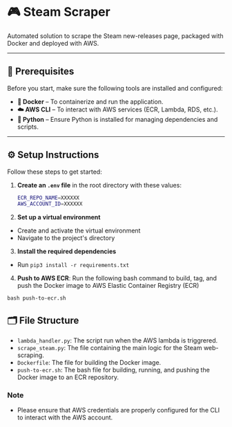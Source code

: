 # 🎮 Steam Scraper

Automated solution to scrape the Steam new-releases page, packaged with Docker and deployed with AWS.

---

## 🚀 Prerequisites

Before you start, make sure the following tools are installed and configured:

- **🐳 Docker** – To containerize and run the application.
- **☁️ AWS CLI** – To interact with AWS services (ECR, Lambda, RDS, etc.).
- **🐍 Python** – Ensure Python is installed for managing dependencies and scripts.

---

## ⚙️ Setup Instructions

Follow these steps to get started:

1. **Create an `.env` file** in the root directory with these values:

   ```bash
   ECR_REPO_NAME=XXXXXX
   AWS_ACCOUNT_ID=XXXXXX
   ```

2. **Set up a virtual environment**
- Create and activate the virtual environment
- Navigate to the project's directory

3. **Install the required dependencies**
- Run `pip3 install -r requirements.txt`

4. **Push to AWS ECR**:
Run the following bash command to build, tag, and push the Docker image to AWS Elastic Container Registry (ECR)

`bash push-to-ecr.sh`

## 🗂️ File Structure

- `lambda_handler.py`: The script run when the AWS lambda is triggrered.
- `scrape_steam.py`: The file containing the main logic for the Steam web-scraping.
- `Dockerfile`: The file for building the Docker image.
- `push-to-ecr.sh`: The bash file for building, running, and pushing the Docker image to an ECR repository.


### Note
- Please ensure that AWS credentials are properly configured for the CLI to interact with the AWS account.